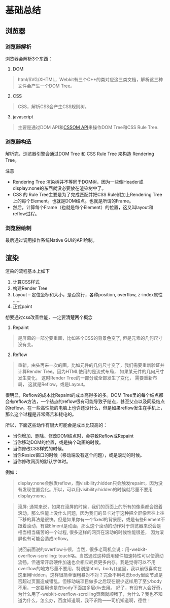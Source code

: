# 基础总结

## 浏览器
### 浏览器解析
浏览器会解析3个东西：
1. DOM
> html/SVG/XHTML，Webkit有三个C++的类对应这三类文档，解析这三种文件会产生一个DOM Tree。
2. CSS
> CSS，解析CSS会产生CSS规则树。
3. javascript
> 主要是通过DOM API和[CSSOM API](https://www.w3.org/TR/cssom-view-1/)来操作DOM Tree和CSS Rule Tree.

### 浏览器构造
解析完，浏览器引擎会通过DOM Tree 和 CSS Rule Tree 来构造 Rendering Tree。

注意
* Rendering Tree 渲染树并不等同于DOM树，因为一些像Header或display:none的东西就没必要放在渲染树中了。
* CSS 的 Rule Tree主要是为了完成匹配并把CSS Rule附加上Rendering Tree上的每个Element。也就是DOM结点。也就是所谓的Frame。
* 然后，计算每个Frame（也就是每个Element）的位置，这又叫layout和reflow过程。

### 浏览器绘制
最后通过调用操作系统Native GUI的API绘制。

## 渲染
渲染的流程基本上如下
1. 计算CSS样式
2. 构建Render Tree
3. Layout – 定位坐标和大小，是否换行，各种position, overflow, z-index属性 ……
4. 正式paint

想要通过css改善性能，一定要清楚两个概念
1. Repaint
>   是屏幕的一部分要重画，比如某个CSS的背景色变了, 但是元素的几何尺寸没有变。
2. Reflow
>   重新，由头再来一次的画，比如元件的几何尺寸变了，我们需要重新验证并计算Render Tree。因为HTML使用的是流式布局， 如果某元件的几何尺寸发生变化， 这时Render Tree的一部分或全部发生了变化， 需要重新布局， 这就是Reflow，或是Layout。


很明显，Reflow的成本比Repaint的成本高得多的多。DOM Tree里的每个结点都会有reflow方法，一个结点的reflow很有可能导致子结点，甚至父点以及同级结点的reflow。在一些高性能的电脑上也许还没什么，但是如果reflow发生在手机上，那么这个过程是非常痛苦和耗电的。

所以，下面这些动作有很大可能会是成本比较高的：
* 当你增加、删除、修改DOM结点时，会导致Reflow或Repaint
* 当你移动DOM的位置，或是搞个动画的时候。
* 当你修改CSS样式的时候。
* 当你Resize窗口的时候（移动端没有这个问题），或是滚动的时候。
* 当你修改网页的默认字体时。

例如：
> display:none会触发reflow，而visibility:hidden只会触发repaint，因为没有发现位置变化。所以，可以用visibility:hidden的时候就尽量不要用display:none。

> 滚屏: 通常来说，如果在滚屏的时候，我们的页面上的所有的像素都会跟着滚动，那么性能上没什么问题，因为我们的显卡对于这种把全屏像素往上往下移的算法是很快。但是如果你有一个fixed的背景图，或是有些Element不跟着滚动，有些Elment是动画，那么这个滚动的动作对于浏览器来说会是相当相当痛苦的一个过程, 很多这样的网页在滚动的时候性能很差， 因为滚屏也有可能会造成reflow。

> 说回前面说的overflow卡顿，当然，很多老司机会说：用-webkit-overflow-scrolling: touch咯。当然通过这种启用硬件加速特性可以使滑动流畅，但通常开启硬件加速也会相应耗费更多内存。我是觉得可以不用overflow的地方尽量不要用，特别是html，body{}这里，我以前很喜欢在这里用hidden，这样很简单很粗暴对不对？完全不用考虑body里面节点是否超过页面造成错乱。但移动端项目做多之后现在很少这样用了至少body不用，一定要用也是在body下面加多层div去用。
	好了，有没有人会好奇，为什么用了-webkit-overflow-scrolling页面就顺畅了，为什么？我也不知道为什么，怎么办，百度知道啊，我不识路——司机知道啊，德性！


